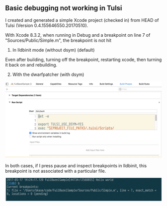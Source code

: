 ## Basic debugging not working in Tulsi

I created and generated a simple Xcode project (checked in) from HEAD of Tulsi (Version 0.4.155646550.20170510).

With Xcode 8.3.2, when running in Debug and a breakpoint on line 7 of "Sources/Public/Simple.m", the breakpoint is not hit

1. In lldbinit mode (without dsym) (default)

Even after building, turning off the breakpoint, restarting xcode, then turning it back on and rebuilding.

2. With the dwarfpatcher (with dsym)

![export TULSI_USE_DSYM=YES](img/runscript.png)

In both cases, if I press pause and inspect breakpoints in lldbinit, this breakpoint is not associated with a particular file.

![breakpoint pending](img/pendingbp.png)

